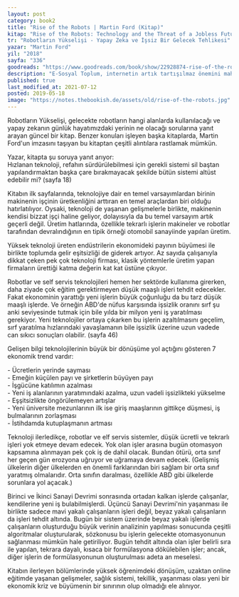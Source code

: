 ```yaml
---
layout: post  
category: book2  
title: "Rise of the Robots | Martin Ford (Kitap)"  
kitap: "Rise of the Robots: Technology and the Threat of a Jobless Future"  
tr: "Robotların Yükselişi - Yapay Zeka ve İşsiz Bir Gelecek Tehlikesi"  
yazar: "Martin Ford"  
yil: "2018"  
sayfa: "336"  
goodreads: "https://www.goodreads.com/book/show/22928874-rise-of-the-robots"
description: "E-Sosyal Toplum, internetin artık tartışılmaz önemini mahremiyet ve kamusallık tartışmalarına rağmen altını çizerek bir kez daha vurguluyor. J.Jarvis"
published: true
last_modified_at: 2021-07-12
posted: 2019-05-18
image: "https://notes.thebookish.de/assets/old/rise-of-the-robots.jpg"
---
```


Robotların Yükselişi, gelecekte robotların hangi alanlarda kullanılacağı ve yapay zekanın günlük hayatımızdaki yerinin ne olacağı sorularına yanıt arayan güncel bir kitap. Benzer konuları işleyen başka kitaplarda, Martin Ford'un imzasını taşıyan bu kitaptan çeşitli alıntılara rastlamak mümkün.  
  
Yazar, kitapta şu soruya yanıt arıyor:  
Hızlanan teknoloji, refahın sürdürülebilmesi için gerekli sistemi sil baştan yapılandırmaktan başka çare bırakmayacak şekilde bütün sistemi altüst edebilir mi? (sayfa 18)  
  
Kitabın ilk sayfalarında, teknolojiye dair en temel varsayımlardan birinin makinenin işçinin üretkenliğini arttıran en temel araçlardan biri olduğu hatırlatılıyor. Oysaki, teknoloji de yaşanan gelişmelerle birlikte, makinenin kendisi bizzat işçi haline geliyor, dolayısıyla da bu temel varsayım artık geçerli değil. Üretim hatlarında, özellikle tekrarlı işlerin makineler ve robotlar tarafından devralındığının en tipik örneği otomobil sanayiinde yapılan üretim.  
  
Yüksek teknoloji üreten endüstrilerin ekonomideki payının büyümesi ile birlikte toplumda gelir eşitsizliği de giderek artıyor. Az sayıda çalışanıyla dikkat çeken pek çok teknoloji firması, klasik yöntemlerle üretim yapan firmaların ürettiği katma değerin kat kat üstüne çıkıyor.  
  
Robotlar ve self servis teknolojileri hemen her sektörde kullanıma girerken, daha ziyade çok eğitim gerektirmeyen düşük maaşlı işleri tehdit edecekler. Fakat ekonominin yarattığı yeni işlerin büyük çoğunluğu da bu tarz düşük maaşlı işlerde. Ve örneğin ABD'de nüfus karşısında işsizlik oranını sırf şu anki seviyesinde tutmak için bile yılda bir milyon yeni iş yaratılması gerekiyor. Yeni teknolojiler ortaya çıkarken bu işlerin azaltılmasını geçelim, sırf yaratılma hızlarındaki yavaşlamanın bile işsizlik üzerine uzun vadede can sıkıcı sonuçları olabilir. (sayfa 46)  
  
Gelişen bilgi teknolojilerinin büyük bir dönüşüme yol açtığını gösteren 7 ekonomik trend vardır:  
  
\- Ücretlerin yerinde sayması  
\- Emeğin küçülen payı ve şirketlerin büyüyen payı  
\- İşgücüne katılımın azalması  
\- Yeni iş alanlarının yaratımındaki azalma, uzun vadeli işsizlikteki yükselme  
\- Eşşitsizlikte öngörülemeyen artışlar  
\- Yeni üniversite mezunlarının ilk ise giriş maaşlarının gittikçe düşmesi, iş bulmalarının zorlaşması  
\- İstihdamda kutuplaşmanın artması  
  
Teknoloji ilerledikçe, robotlar ve elf servis sistemler, düşük ücretli ve tekrarlı işleri yok etmeye devam edecek. Yok olan işler arasına bugün otomasyon kapsamına alınmayan pek çok iş de dahil olacak. Bundan ötürü, orta sınıf her geçen gün erozyona uğruyor ve uğramaya devam edecek. (Gelişmiş ülkelerin diğer ülkelerden en önemli farklarından biri sağlam bir orta sınıf yaratmış olmalarıdır. Orta sınıfın daralması, özellikle ABD gibi ülkelerde sorunlara yol açacak.)  
  
Birinci ve İkinci Sanayi Devrimi sonrasında ortadan kalkan işlerde çalışanlar, kendilerine yeni iş bulabilmişlerdi. Üçüncü Sanayi Devrimi'nin yaşanması ile birlikte sadece mavi yakalı çalışanların işleri değil, beyaz yakalı çalışanların da işleri tehdit altında. Bugün bir sistem üzerinde beyaz yakalı işlerde çalışanların oluşturduğu büyük verinin analizinin yapılması sonucunda çeşitli algoritmalar oluşturularak, sözkonusu bu işlerin gelecekte otomasyonunun sağlanması mümkün hale getiriliyor. Bugün tehdit altında olan işler belirli sıra ile yapılan, tekrara dayalı, kısaca bir formülasyona dökülebilen işler; ancak, diğer işlerin de formülasyonunun oluşturulması adeta an meselesi.  
  
Kitabın ilerleyen bölümlerinde yüksek öğrenimdeki dönüşüm, uzaktan online eğitimde yaşanan gelişmeler, sağlık sistemi, tekillik, yaşanması olası yeni bir ekonomik kriz ve büyümenin bir sınırının olup olmadığı ele alınıyor.  
  
  